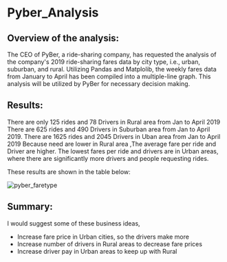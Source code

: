 # Pyber_Analysis
## Overview of the analysis:
The CEO of PyBer, a ride-sharing company, has requested the analysis of the company's 2019 ride-sharing fares data by city type, i.e., urban, suburban, and rural. Utilizing Pandas and Matplolib, the weekly fares data from January to April has been compiled into a multiple-line graph. This analysis will be utilized by PyBer for necessary decision making.

## Results: 
There are only 125 rides and 78 Drivers in Rural area from Jan to April 2019
There are 625 rides and 490 Drivers in Suburban area from Jan to April 2019.
There are 1625 rides and 2045 Drivers in Uban area from Jan to April 2019
Because need are lower in Rural area ,The average fare per ride and Driver are higher.
The lowest fares per ride and drivers are in Urban areas, where there are significantly more drivers and people requesting rides.  

These results are shown in the table below:

![pyber_faretype](https://user-images.githubusercontent.com/91295881/167280068-7678c738-2c95-4ddb-85d8-8a3068e18a07.png)


## Summary:
I would suggest some of these business ideas,
- Increase fare price in Urban cities, so the drivers make more
- Increase number of drivers in Rural areas to decrease fare prices
- Increase driver pay in Urban areas to keep up with Rural
